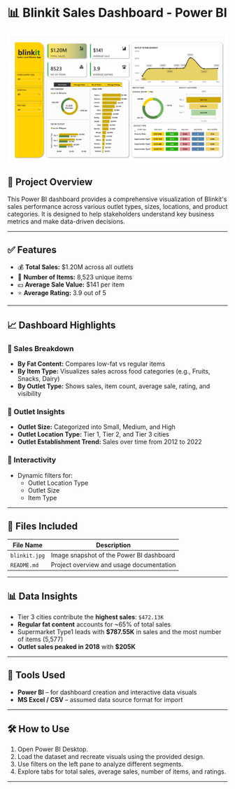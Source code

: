 # 📊 Blinkit Sales Dashboard - Power BI

![Blinkit Dashboard](./blinkit.jpg)

## 🛒 Project Overview

This Power BI dashboard provides a comprehensive visualization of Blinkit's sales performance across various outlet types, sizes, locations, and product categories. It is designed to help stakeholders understand key business metrics and make data-driven decisions.

---

## ✅ Features

- 💰 **Total Sales:** $1.20M across all outlets  
- 🧾 **Number of Items:** 8,523 unique items  
- 💵 **Average Sale Value:** $141 per item  
- ⭐ **Average Rating:** 3.9 out of 5  

---

## 📈 Dashboard Highlights

### 🔹 Sales Breakdown
- **By Fat Content:** Compares low-fat vs regular items  
- **By Item Type:** Visualizes sales across food categories (e.g., Fruits, Snacks, Dairy)  
- **By Outlet Type:** Shows sales, item count, average sale, rating, and visibility  

### 🔹 Outlet Insights
- **Outlet Size:** Categorized into Small, Medium, and High  
- **Outlet Location Type:** Tier 1, Tier 2, and Tier 3 cities  
- **Outlet Establishment Trend:** Sales over time from 2012 to 2022  

### 🔹 Interactivity
- Dynamic filters for:
  - Outlet Location Type  
  - Outlet Size  
  - Item Type  

---

## 📂 Files Included

| File Name       | Description                                 |
|----------------|---------------------------------------------|
| `blinkit.jpg`   | Image snapshot of the Power BI dashboard     |
| `README.md`     | Project overview and usage documentation     |

---

## 📊 Data Insights

- Tier 3 cities contribute the **highest sales**: `$472.13K`
- **Regular fat content** accounts for ~65% of total sales
- Supermarket Type1 leads with **$787.55K** in sales and the most number of items (5,577)
- **Outlet sales peaked in 2018** with **$205K**

---

## 📌 Tools Used

- **Power BI** – for dashboard creation and interactive data visuals  
- **MS Excel / CSV** – assumed data source format for import  

---

## 🛠️ How to Use

1. Open Power BI Desktop.
2. Load the dataset and recreate visuals using the provided design.
3. Use filters on the left pane to analyze different segments.
4. Explore tabs for total sales, average sales, number of items, and ratings.

---
